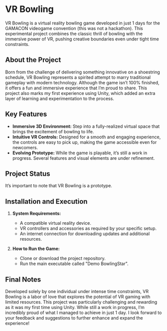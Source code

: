 # VR Bowling

VR Bowling is a virtual reality bowling game developed in just 1 days for the GAMACON videogame convention (this was not a hackathon). This experimental project combines the classic thrill of bowling with the immersive power of VR, pushing creative boundaries even under tight time constraints.

## About the Project

Born from the challenge of delivering something innovative on a shoestring schedule, VR Bowling represents a spirited attempt to marry traditional gameplay with modern technology. Although the game isn’t 100% finished, it offers a fun and immersive experience that I’m proud to share. This project also marks my first experience using Unity, which added an extra layer of learning and experimentation to the process.

## Key Features

- **Immersive 3D Environment:** Step into a fully-realized virtual space that brings the excitement of bowling to life.
- **Intuitive VR Controls:** Designed for a smooth and engaging experience, the controls are easy to pick up, making the game accessible even for newcomers.
- **Evolving Prototype:** While the game is playable, it’s still a work in progress. Several features and visual elements are under refinement.

## Project Status

It’s important to note that VR Bowling is a prototype.

## Installation and Execution

1. **System Requirements:**
   - A compatible virtual reality device.
   - VR controllers and accessories as required by your specific setup.
   - An internet connection for downloading updates and additional resources.

2. **How to Run the Game:**
   - Clone or download the project repository.
   - Run the main executable called "Demo BowlingStar".
      
## Final Notes

Developed solely by one individual under intense time constraints, VR Bowling is a labor of love that explores the potential of VR gaming with limited resources. This project was particularly challenging and rewarding as it was my first time using Unity. While still a work in progress, I’m incredibly proud of what I managed to achieve in just 1 day. I look forward to your feedback and suggestions to further enhance and expand the experience!
